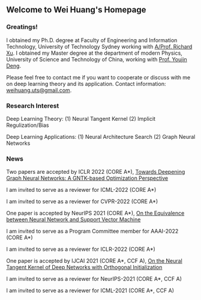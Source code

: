 ## Welcome to Wei Huang's Homepage


### Greatings! 

I obtained my Ph.D. degree at Faculty of Engineering and Information Technology, University of Technology Sydney working with [A/Prof. Richard Xu](https://profiles.uts.edu.au/YiDa.Xu). I obtained my Master degree at the department of modern Physics, University of Science and Technology of China, working with [Prof. Youjin Deng](http://staff.ustc.edu.cn/~yjdeng/).

Please feel free to contact me if you want to cooperate or discuss with me on deep learning theory and its application. Contact information: weihuang.uts@gmail.com.


### Research Interest

Deep Learning Theory: (1) Neural Tangent Kernel (2) Implicit Regulization/Bias

Deep Learning Applications: (1) Neural Architecture Search (2) Graph Neural Networks


### News

Two papers are accepted by ICLR 2022 (CORE A*), [Towards Deepening Graph Neural Networks: A GNTK-based Optimization Perspective](https://arxiv.org/abs/2103.03113)

I am invited to serve as a reviewer for ICML-2022 (CORE A*)

I am invited to serve as a reviewer for CVPR-2022 (CORE A*)

One paper is accepted by NeurIPS 2021 (CORE A*), [On the Equivalence between Neural Network and Support Vector Machine](https://arxiv.org/abs/2111.06063)

I am invited to serve as a Program Committee member for AAAI-2022 (CORE A*) 

I am invited to serve as a reviewer for ICLR-2022 (CORE A*) 

One paper is accepted by IJCAI 2021 (CORE A*, CCF A), [On the Neural Tangent Kernel of Deep Networks with Orthogonal Initialization](https://arxiv.org/abs/2004.05867)

I am invited to serve as a reviewer for NeurIPS-2021 (CORE A*, CCF A) 

I am invited to serve as a reviewer for ICML-2021 (CORE A*, CCF A) 

